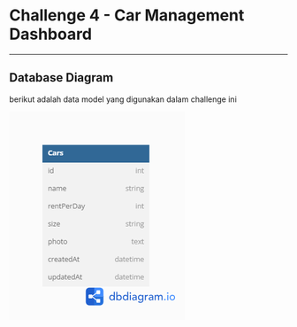 <h1>Challenge 4 - Car Management Dashboard</h1>

---

## Database Diagram

berikut adalah data model yang digunakan dalam challenge ini

![screenshot](https://github.com/itsmegita/24001086-km6-git-managementdata-ch4/blob/main/public/assets/img/car-dbdiagram.png)
